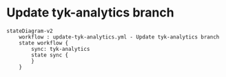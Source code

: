 # Update tyk-analytics branch

```mermaid
stateDiagram-v2
    workflow : update-tyk-analytics.yml - Update tyk-analytics branch
    state workflow {
        sync: tyk-analytics
        state sync {
        }
    }

```
